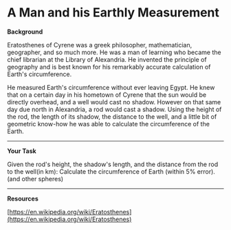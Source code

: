 # A Man and his Earthly Measurement

<b>Background</b>

Eratosthenes of Cyrene was a greek philosopher, mathematician, geographer, and so much more. He was a man of learning
who became the chief librarian at the Library of Alexandria. He invented the principle of geography and is best known
for his remarkably accurate calculation of Earth's circumference.

He measured Earth's circumference without ever leaving Egypt. He knew that on a certain day in his hometown of Cyrene
that the sun would be directly overhead, and a well would cast no shadow. However on that same day due north in
Alexandria, a rod would cast a shadow. Using the height of the rod, the length of its shadow, the distance to the well,
and a little bit of geometric know-how he was able to calculate the circumference of the Earth.

---
<b>Your Task</b>

Given the rod's height, the shadow's length, and the distance from the rod to the well(in km): Calculate the
circumference of Earth (within 5% error).(and other spheres)

---
<b>Resources</b>

[https://en.wikipedia.org/wiki/Eratosthenes](https://en.wikipedia.org/wiki/Eratosthenes)
